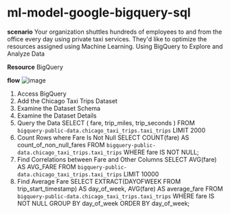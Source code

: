 # ml-model-google-bigquery-sql

**scenario**
  Your organization shuttles hundreds of employees to and from the office every day using private taxi services. They'd like to optimize the resources assigned using Machine Learning. Using BigQuery to Explore and Analyze Data
  
**Resource**
  BigQuery

**flow**
![image](https://github.com/rameshjoshi/ml-model-google-bigquery-sql/assets/7277702/02c1031e-d0ea-4fed-adea-7ecae8f1e097)

  1. Access BigQuery
  2. Add the Chicago Taxi Trips Dataset
  3. Examine the Dataset Schema
  4. Examine the Dataset Details
  5. Query the Data
         SELECT (  fare, trip_miles, trip_seconds
                ) FROM `bigquery-public-data.chicago_taxi_trips.taxi_trips` 
        LIMIT 2000
  6. Count Rows where Fare Is Not Null
        SELECT COUNT(fare) AS count_of_non_null_fares
        FROM `bigquery-public-data.chicago_taxi_trips.taxi_trips`
        WHERE fare IS NOT NULL;
  7. Find Correlations between Fare and Other Columns
        SELECT AVG(fare) AS AVG_FARE
        FROM `bigquery-public-data.chicago_taxi_trips.taxi_trips` LIMIT 10000
  8. Find Average Fare
        SELECT 
        EXTRACT(DAYOFWEEK FROM trip_start_timestamp) AS day_of_week,
        AVG(fare) AS average_fare
      FROM `bigquery-public-data.chicago_taxi_trips.taxi_trips`
      WHERE fare IS NOT NULL
      GROUP BY day_of_week
      ORDER BY day_of_week;


